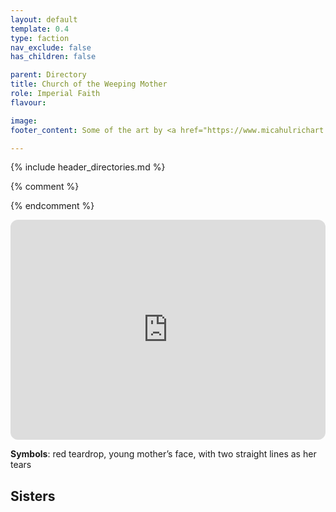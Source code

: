 ```yaml
---
layout: default
template: 0.4
type: faction
nav_exclude: false
has_children: false

parent: Directory
title: Church of the Weeping Mother
role: Imperial Faith
flavour: 

image: 
footer_content: Some of the art by <a href="https://www.micahulrichart.com/">Micah Ulrich</a>.

---
```


{% include header_directories.md %}

{% comment %} 

{% endcomment %} 

<iframe style="border-radius:12px" src="https://petracoding.github.io/pinterest/board.html?link=estevaoseco/unsettled/weepingmother/&hideHeader=1&hideFooter=1&transparent=1" width="100%" height="352" style="color-scheme: site" frameBorder="0" allowfullscreen=""></iframe>

**Symbols**: red teardrop, young mother’s face, with two straight lines as her tears

## Sisters